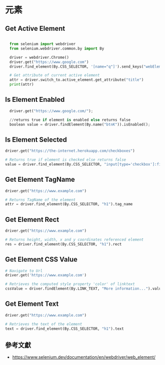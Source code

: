 # 元素

## Get Active Element

```py

  from selenium import webdriver
  from selenium.webdriver.common.by import By

  driver = webdriver.Chrome()
  driver.get("https://www.google.com")
  driver.find_element(By.CSS_SELECTOR, '[name="q"]').send_keys("webElement")

  # Get attribute of current active element
  attr = driver.switch_to.active_element.get_attribute("title")
  print(attr)

```

## Is Element Enabled

```py
  driver.get("https://www.google.com/");

  //returns true if element is enabled else returns false
  boolean value = driver.findElement(By.name("btnK")).isEnabled();

```

## Is Element Selected

```py
driver.get("https://the-internet.herokuapp.com/checkboxes")

# Returns true if element is checked else returns false
value = driver.find_element(By.CSS_SELECTOR, "input[type='checkbox']:first-of-type").is_selected()

```

## Get Element TagName

```py
driver.get("https://www.example.com")

# Returns TagName of the element
attr = driver.find_element(By.CSS_SELECTOR, "h1").tag_name

```

## Get Element Rect

```py
driver.get("https://www.example.com")

# Returns height, width, x and y coordinates referenced element
res = driver.find_element(By.CSS_SELECTOR, "h1").rect
```

## Get Element CSS Value

```py
# Navigate to Url
driver.get('https://www.example.com')

# Retrieves the computed style property 'color' of linktext
cssValue = driver.findElement(By.LINK_TEXT, "More information...").value_of_css_property('color')
```

## Get Element Text

```py
driver.get("https://www.example.com")

# Retrieves the text of the element
text = driver.find_element(By.CSS_SELECTOR, "h1").text
```

## 參考文獻

- <https://www.selenium.dev/documentation/en/webdriver/web_element/>
